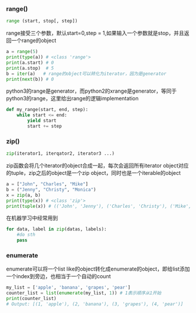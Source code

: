### range()
```python
range (start, stop[, step])
```
range接受三个参数，默认start=0,step = 1,如果输入一个参数就是stop，并且返回一个range的object
```python
a = range(5)
print(type(a)) # <class 'range'>
print(a.start) # 0
print(a.stop)  # 5
b = iter(a)   # range的object可以转化为iterator，因为是generator
print(next(b)) # 0
```
python3的range是generator，而python2的xrange是generator，等同于python3的range，这里给出range的逻辑implementation
```python
def my_range(start, end, step):
    while start <= end:
        yield start
        start += step
```


### zip()
```python
zip(iterator1, iterqator2, iterator3 ...)
```
zip函数会将几个iterator的object合成一起，每次会返回所有iterator object对应的tuple，zip之后的object是一个zip object，同时也是一个iterable的object
```python
a = ["John", "Charles", "Mike"]
b = ("Jenny", "Christy", "Monica")
x = zip(a, b)
print(type(x)) # <class 'zip'>
print(tuple(x)) # (('John', 'Jenny'), ('Charles', 'Christy'), ('Mike', 'Monica'))， 因为是iterable所以也可以变成list
```
在机器学习中经常用到
```python
for data, label in zip(datas, labels):
    #do sth
    pass
```

### enumerate
enumerate可以将一个list like的object转化成enumerate的object，即给list添加一个index到旁边，也相当于一个自动的count
```python
my_list = ['apple', 'banana', 'grapes', 'pear']
counter_list = list(enumerate(my_list, 1)) # 1表示顺序从1开始
print(counter_list)
# Output: [(1, 'apple'), (2, 'banana'), (3, 'grapes'), (4, 'pear')]
```
